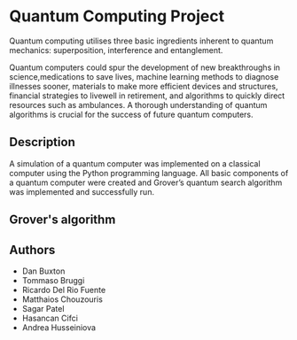 # Quantum Computing Project

Quantum computing utilises three basic ingredients inherent to quantum mechanics: superposition, interference and entanglement.


Quantum  computers  could  spur  the  development  of  new  breakthroughs  in  science,medications  to  save  lives,  machine  learning  methods  to  diagnose  illnesses  sooner, materials  to  make  more  efficient  devices  and  structures,  financial  strategies  to  livewell  in  retirement,  and  algorithms  to  quickly  direct  resources  such  as  ambulances. A thorough understanding of quantum algorithms is crucial for the success of future quantum computers.

## Description

A simulation of a quantum computer was implemented on a classical computer using the Python programming language. All basic components of a quantum computer were created and Grover’s quantum search algorithm was implemented and successfully run. 

## Grover's algorithm



## Authors

- Dan Buxton
- Tommaso Bruggi
- Ricardo Del Rio Fuente
- Matthaios Chouzouris
- Sagar Patel
- Hasancan Cifci
- Andrea Husseiniova
